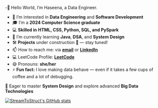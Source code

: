 -👋 Hello World, I’m Haseena, a Data Engineer.  
- 👀 I’m interested in **Data Engineering** and **Software Development**  
- 🎓 I’m a **2024 Computer Science graduate**  
- 💻 **Skilled in** **HTML, CSS, Python, SQL, and PySpark**  
- 🌱 I’m currently learning **Java**, **DSA**, and **System Design**  
- 🛠️ **Projects** under construction 🚧 — stay tuned!  
- 📫 How to reach me: via [**email**](mailto:haseenasyed0825@example.com) or [**LinkedIn**](https://www.linkedin.com/in/syed-haseena-513440237)  
- 💻 LeetCode Profile: [**LeetCode**](https://leetcode.com/Haseena)  
- 😄 Pronouns: **she/her**  
- ⚡ **Fun fact:** I love making data behave — even if it takes a few cups of coffee and a lot of debugging.

🚀 Eager to master **System Design** and explore advanced **Big Data Technologies**

[![StreamToStruct's GitHub stats](https://github-readme-stats.vercel.app/api?username=StreamToStruct)](https://github.com/StreamToStruct/github-readme-stats)
<!---
StreamToStruct/StreamToStruct is a ✨ special ✨ repository because its `README.md` (this file) appears on your GitHub profile.
You can click the Preview link to take a look at your changes.
--->

